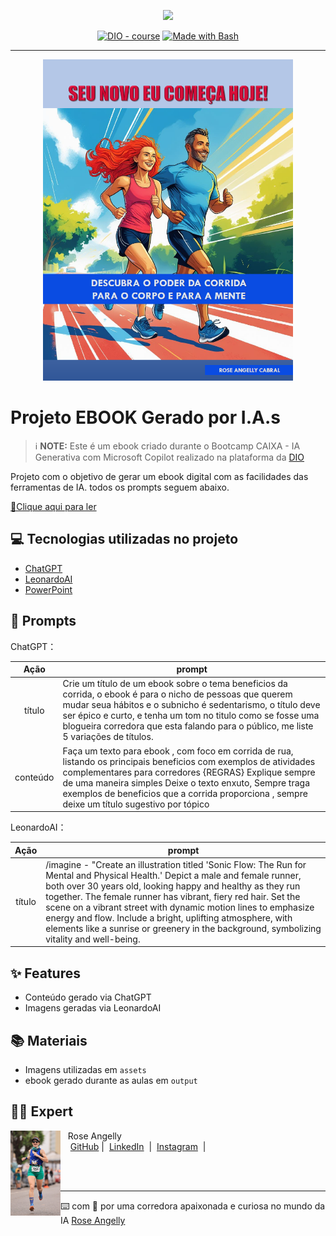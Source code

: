 <p align="center">
    <img width="100" src=".github/assets/banner.png">
</p>


<p align="center">
<a href="https://dio.me/"><img src="https://img.shields.io/badge/DIO-Course-28DA77?logo=youtube" alt="DIO - course"></a>
<a href="https://www.gnu.org/software/bash/" title="Go to Bash homepage"><img src="https://img.shields.io/badge/Prompt-Project-blue?logo=gnu-bash&amp;logoColor=white" alt="Made with Bash"></a></p>

-------


<p align="center">
<img 
    src="./assets/Capa.png"
    width="400"  
/>
</p>

# Projeto EBOOK Gerado por I.A.s


 > ℹ️ **NOTE:** Este é um ebook criado durante o Bootcamp CAIXA - IA Generativa com Microsoft Copilot realizado na plataforma da [DIO](https://dio.me)

Projeto com o objetivo de gerar um ebook digital com as facilidades das ferramentas de IA. todos os prompts
seguem abaixo.

<a href="https://github.com/roseangelly/Ebook_criado_com_auxilio_de_IA/blob/main/assets/Ebook_Seu%20novo%20eu%20come%C3%A7a%20hoje_DESCUBRA%20O%20PODER%20DA%20CORRIDA.pdf" title="View PDF now"> 📕Clique aqui para ler</a>

## 💻 Tecnologias utilizadas no projeto

- [ChatGPT](https://chat.openai.com/) 
- [LeonardoAI](https://leonardo.ai/)
- [PowerPoint](https://www.microsoft.com/en/microsoft-365/powerpoint)

## 🧠 Prompts


ChatGPT：

|   Ação   | prompt                                                                                                                                                                                                                                                                         |
| :------: | ------------------------------------------------------------------------------------------------------------------------------------------------------------------------------------------------------------------------------------------------------------------------------ |
|  título  | Crie um título de um ebook sobre o tema beneficios da corrida, o ebook é para o nicho de pessoas que querem mudar seua hábitos e o subnicho é sedentarismo, o título deve ser épico e curto, e tenha um tom no titulo como se fosse uma blogueira corredora que esta falando para o público, me liste 5 variações de títulos.                                                        |
| conteúdo | Faça um texto para ebook , com foco em corrida de rua, listando os principais beneficios com exemplos de atividades complementares para corredores {REGRAS} Explique sempre de uma maneira simples Deixe o texto enxuto, Sempre traga exemplos de beneficios que a corrida proporciona , sempre deixe um título sugestivo por tópico |


LeonardoAI：

|  Ação  | prompt                                                                                 |
| :----: | -------------------------------------------------------------------------------------- |
| título | /imagine - "Create an illustration titled 'Sonic Flow: The Run for Mental and Physical Health.' Depict a male and female runner, both over 30 years old, looking happy and healthy as they run together. The female runner has vibrant, fiery red hair. Set the scene on a vibrant street with dynamic motion lines to emphasize energy and flow. Include a bright, uplifting atmosphere, with elements like a sunrise or greenery in the background, symbolizing vitality and well-being. |

## ✨ Features

- Conteúdo gerado via ChatGPT
- Imagens geradas via LeonardoAI

## 📚 Materiais

- Imagens utilizadas em `assets`
- ebook gerado durante as aulas em `output`

## 👨‍💻 Expert

<p>
    <img 
      align=left 
      margin=10 
      width=80 
      src="./assets/Foto.png"
    />
    <p>&nbsp&nbsp&nbspRose Angelly<br>
    &nbsp&nbsp&nbsp
    <a href="https://github.com/roseangelly">
    GitHub</a>&nbsp;|&nbsp;
    <a href="https://www.linkedin.com/in/
rose-angelly-cabral-022059225">LinkedIn</a>
&nbsp;|&nbsp;
    <a href="https://www.instagram.com/rose.angelly/profilecard/?igsh=MXZ5bxOTIxeGIndw==/">
    Instagram</a>
&nbsp;|&nbsp;</p>
</p>
<br/><br/>
<p>

---

⌨️ com 💜 por uma corredora apaixonada e curiosa no mundo da IA [Rose Angelly](https://github.com/roseangelly)
